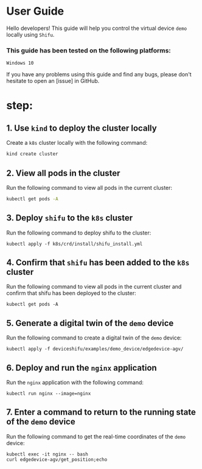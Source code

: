 # User Guide

Hello developers! This guide will help you control the virtual device `demo` locally using `Shifu`.

### This guide has been tested on the following platforms:
```
Windows 10
```

If you have any problems using this guide and find any bugs, please don't hesitate to open an [issue] in GitHub.

# step:
## 1. Use `kind` to deploy the cluster locally
Create a `k8s` cluster locally with the following command:
```sh
kind create cluster
```

## 2. View all pods in the cluster
Run the following command to view all pods in the current cluster:
```sh
kubectl get pods -A
```

## 3. Deploy `shifu` to the `k8s` cluster
Run the following command to deploy shifu to the cluster:
```shell
kubectl apply -f k8s/crd/install/shifu_install.yml
```

## 4. Confirm that `shifu` has been added to the `k8s` cluster
Run the following command to view all pods in the current cluster and confirm that shifu has been deployed to the cluster:
```shell
kubectl get pods -A
```

## 5. Generate a digital twin of the `demo` device
Run the following command to create a digital twin of the `demo` device:
```shell
kubectl apply -f deviceshifu/examples/demo_device/edgedevice-agv/
```

## 6. Deploy and run the `nginx` application
Run the `nginx` application with the following command:
```shell
kubectl run nginx --image=nginx
```

## 7. Enter a command to return to the running state of the `demo` device
Run the following command to get the real-time coordinates of the `demo` device:
```shell
kubectl exec -it nginx -- bash
curl edgedevice-agv/get_position;echo
```


